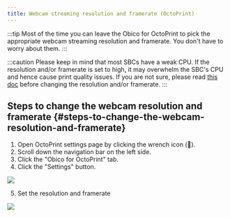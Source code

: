 ```yaml
---
title: Webcam streaming resolution and framerate (OctoPrint)
---
```


:::tip
Most of the time you can leave the Obico for OctoPrint to pick the appropriate webcam streaming resolution and framerate. You don't have to worry about them.
:::

:::caution
Please keep in mind that most SBCs have a weak CPU. If the resolution and/or framerate is set to high, it may overwhelm the SBC's CPU and hence cause print quality issues. If you are not sure, please read [this doc](webcam-streaming-excessive-cpu.md) before changing the resolution and/or framerate.
:::


## Steps to change the webcam resolution and framerate {#steps-to-change-the-webcam-resolution-and-framerate}

1. Open OctoPrint settings page by clicking the wrench icon (**🔧**).
2. Scroll down the navigation bar on the left side.
3. Click the "Obico for OctoPrint" tab.
4. Click the "Settings" button.

![](/img/user-guides/helpdocs/tsd-plugin-open-settings-page.gif)

5. Set the resolution and framerate

![](/img/user-guides/helpdocs/change-resolution-framerate-octoprint.png)
